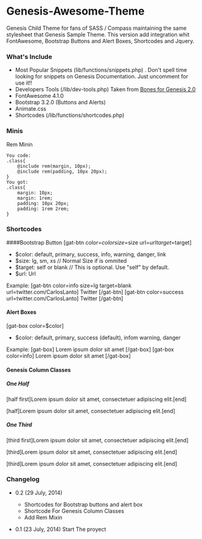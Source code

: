 Genesis-Awesome-Theme
=====================

Genesis Child Theme for fans of SASS / Compass maintaining the same stylesheet that Genesis Sample Theme. 
This version add integration whit FontAwesome, Bootstrap Buttons and Alert Boxes, Shortcodes and Jquery.


### What's Include
- Most Popular Snippets (lib/functions/snippets.php) . Don't spell time looking for snippets on Genesis Documentation. Just uncomment for use it!!
- Developers Tools (/lib/dev-tools.php) Taken from [Bones for Genesis 2.0](https://github.com/cdukes/bones-for-genesis-2-0)
- FontAwesome 4.1.0
- Bootstrap 3.2.0 (Buttons and Alerts) 
- Animate.css
- Shortcodes (/lib/functions/shortcodes.php)

### Minis
Rem Minin

    You code:
    .class{
        @include rem(margin, 10px);
        @include rem(padding, 10px 20px);
    }
    You got:
    .class{
        margin: 10px;
        margin: 1rem;
        padding: 10px 20px;
        padding: 1rem 2rem;
    }


### Shortcodes

####Bootstrap Button
[gat-btn color=$color size=$size url=$url target=$target]
- $color: default, primary, success, info, warning, danger, link
- $size: lg, sm, xs // Normal Size if is ommited
- $target: self or blank  // This is optional. Use "self" by default.
- $url: Url

Example:
    [gat-btn color=info size=lg target=blank url=twitter.com/CarlosLanto] Twitter [/gat-btn]
    [gat-btn color=success url=twitter.com/CarlosLanto] Twitter [/gat-btn]

#### Alert Boxes 

[gat-box color=$color]
- $color: default, primary, success (default), infom warning, danger

Example:
    [gat-box] Lorem ipsum dolor sit amet [/gat-box]
    [gat-box color=info] Lorem ipsum dolor sit amet [/gat-box]

#### Genesis Column Classes 
##### One Half
[half first]Lorem ipsum dolor sit amet, consectetuer adipiscing elit.[end]

[half]Lorem ipsum dolor sit amet, consectetuer adipiscing elit.[end]
##### One Third
[third first]Lorem ipsum dolor sit amet, consectetuer adipiscing elit.[end]

[third]Lorem ipsum dolor sit amet, consectetuer adipiscing elit.[end]

[third]Lorem ipsum dolor sit amet, consectetuer adipiscing elit.[end]


### Changelog
- 0.2 (29 July, 2014)
    - Shortcodes for Bootstrap buttons and alert box
    - Shortcode For Genesis Column Classes
    - Add Rem Mixin 

- 0.1 (23 July, 2014)
	Start The proyect